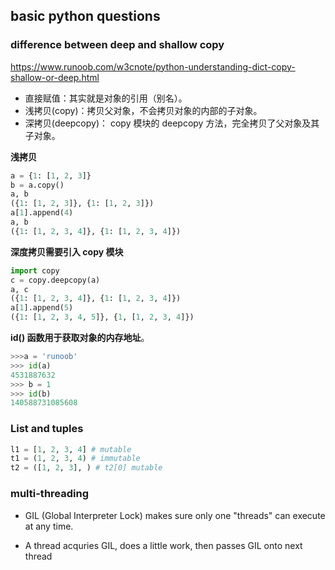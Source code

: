 ## basic python questions

### difference between deep and shallow copy

https://www.runoob.com/w3cnote/python-understanding-dict-copy-shallow-or-deep.html

* 直接赋值：其实就是对象的引用（别名）。
* 浅拷贝(copy)：拷贝父对象，不会拷贝对象的内部的子对象。
* 深拷贝(deepcopy)： copy 模块的 deepcopy 方法，完全拷贝了父对象及其子对象。

**浅拷贝**

```python
a = {1: [1, 2, 3]}
b = a.copy()
a, b
({1: [1, 2, 3]}, {1: [1, 2, 3]})
a[1].append(4)
a, b
({1: [1, 2, 3, 4]}, {1: [1, 2, 3, 4]})
```

**深度拷贝需要引入 copy 模块**

```python
import copy
c = copy.deepcopy(a)
a, c
({1: [1, 2, 3, 4]}, {1: [1, 2, 3, 4]})
a[1].append(5)
({1: [1, 2, 3, 4, 5]}, {1, [1, 2, 3, 4]})
```



**id() 函数用于获取对象的内存地址**。

```python
>>>a = 'runoob'
>>> id(a)
4531887632
>>> b = 1
>>> id(b)
140588731085608
```

### List and tuples

```python
l1 = [1, 2, 3, 4] # mutable
t1 = (1, 2, 3, 4) # immutable
t2 = ([1, 2, 3], ) # t2[0] mutable
```

### multi-threading

* GIL (Global Interpreter Lock) makes sure only one "threads" can execute at any time.

* A thread acquries GIL, does a little work, then passes GIL onto next thread

  